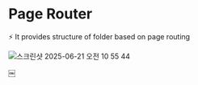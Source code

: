 #  Page Router

⚡️ It provides structure of folder based on page routing  

![스크린샷 2025-06-21 오전 10 55 44](https://github.com/user-attachments/assets/234c3378-4445-4933-9a5a-13abf634df63)

￼
